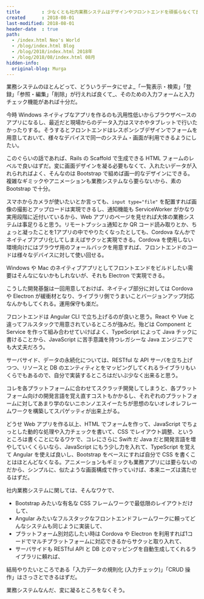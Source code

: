 ```yaml
---
title        : 少なくとも社内業務システムはデザインやフロントエンドを頑張らなくて良いと思う
created      : 2018-08-01
last-modified: 2018-08-01
header-date  : true
path:
  - /index.html Neo's World
  - /blog/index.html Blog
  - /blog/2018/index.html 2018年
  - /blog/2018/08/index.html 08月
hidden-info:
  original-blog: Murga
---
```


業務システムのほとんどって、どういうデータにせよ_「一覧表示・検索」「登録」「参照・編集」「削除」が行えれば良くて_、そのための入力フォームと入力チェック機能があれば十分だ。

今時 Windows ネイティブなアプリを作るのも汎用性低いからブラウザベースのアプリになるし、最近だと現場からのデータ入力はスマホやタブレットで行いたかったりする。そうするとフロントエンドはレスポンシブデザインでフォームを用意しておいて、様々なデバイスで同一のシステム・画面が利用できるようにしたい。

このぐらいの話であれば、Rails の Scaffold で生成できる HTML フォームのレベルで良いはずだ。変に画面デザインを凝る必要もなくて、入れたいデータが入れられればよく、そんなのは Bootstrap で組めば画一的なデザインにできる。複雑なギミックやアニメーションも業務システムなら要らないから、素の Bootstrap で十分。

スマホからカメラが使いたいとか言っても、`input type="file"` を配置すれば画像の撮影とアップロードは実現できるし、通知機能も ServiceWorker がかなり実用段階に近付いているから、Web アプリのページを見せれば大体の業務システムは事足りると思う。リモートプッシュ通知とか QR コード読み取りとか、ちょっと凝ったことを1アプリの中でやりたくなったとしても、Cordova なんかでネイティブアプリ化してしまえばサクッと実現できる。Cordova を使用しない環境向けにはブラウザ用のフォールバックを用意すれば、フロントエンドのコードは様々なデバイスに対して使い回せる。

Windows や Mac のネイティブアプリとしてフロントエンドをビルドしたい需要はそんなにないかもしれないが、それも Electron で実現できる。

こうした開発基盤は一回用意しておけば、ネイティブ部分に対しては Cordova や Electron が緩衝材となり、ライブラリ側でうまいことバージョンアップ対応なんかもしてくれる。運用保守も楽だ。

フロントエンドは Angular CLI で立ち上げるのが良いと思う。React や Vue と違ってフルスタックで用意されているところが強みだ。殆どは Component と Service を作って組み合わせていけばよく、TypeScript によって Java チックに書けることから、JavaScript に苦手意識を持つレガシーな Java エンジニアでも大丈夫だろう。

サーバサイド、データの永続化については、RESTful な API サーバを立ち上げつつ、リソースと DB のエンティティとをマッピングしてくれるライブラリもいくらでもあるので、自分で実装するところはだいぶ少なく出来ると思う。

コレを各プラットフォームに合わせてスクラッチ開発してしまうと、各プラットフォーム向けの開発言語を覚え直すコストもかかるし、それぞれのプラットフォームに対してあまり学のないニホンノエスイーたちが思想のないオレオレフレームワークを構築してスパゲッティが出来上がる。

どうせ Web アプリを作る以上、HTML でフォームを作って、JavaScript でちょっとした動的な処理や入力チェックを書いて、CSS でレイアウト調整、というところは書くことになるワケで、コレにさらに Swift だ Java だと開発言語を増やしていくくらいなら、JavaScript にもう少し力を入れて、TypeScript を覚えて Angular を使えば良いし、Bootstrap をベースにすれば自分で CSS を書くことはほとんどなくなる。アニメーションもギミックも業務アプリには要らないのだから、シンプルに、似たような画面構成で作っていけば、本来ニーズは満たせるはずだ。

社内業務システムに関しては、そんなワケで、

- Bootstrap みたいな有名な CSS フレームワークで最低限のレイアウトだけして、
- Angular みたいなフルスタックなフロントエンドフレームワークに頼ってどんなシステムも同じように実装して、
- プラットフォーム別対応したい時は Cordova や Electron を利用すれば1コードでマルチプラットフォームに対応できるからサクッと取り入れて、
- サーバサイドも RESTful API と DB とのマッピングを自動生成してくれるライブラリに頼れば、

結局やりたいところである「入力データの規則化 (入力チェック)」「CRUD 操作」はさっさとできるはずだ。

業務システムなんだ、変に凝るところをなくそう。

